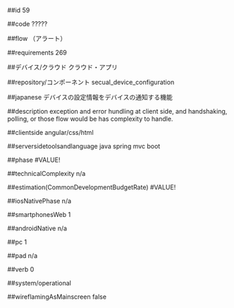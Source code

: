 ##id
59

##code
?????

##flow
（アラート）

##requirements
269

##デバイス/クラウド
クラウド・アプリ

##repository/コンポーネント
secual_device_configuration

##japanese
デバイスの設定情報をデバイスの通知する機能

##description
exception and error hundling at client side, and handshaking, polling, or those flow would be has complexity to handle.

##clientside
angular/css/html

##serversidetoolsandlanguage
java spring mvc boot

##phase
#VALUE!

##technicalComplexity
n/a

##estimation(CommonDevelopmentBudgetRate)
#VALUE!

##iosNativePhase
n/a

##smartphonesWeb
1

##androidNative
n/a

##pc
1

##pad
n/a

##verb
0

##system/operational


##wireflamingAsMainscreen
false